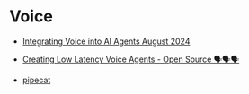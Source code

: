 # Voice

- [Integrating Voice into AI Agents August 2024](https://www.youtube.com/live/7HuHKmwrNC0?si=4nbNeTg3XAfSX8zA)

- [Creating Low Latency Voice Agents - Open Source 🗣️🗣️🗣️](https://www.youtube.com/watch?v=1VUz9uXkpgo)

- [pipecat](https://github.com/pipecat-ai/pipecat)
